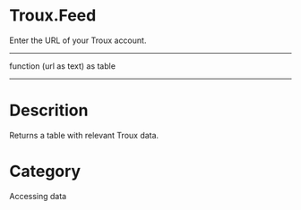 ﻿# Troux.Feed
Enter the URL of your Troux account.
***
function (url as text) as table
***
# Descrition 
Returns a table with relevant Troux data.
# Category 
Accessing data
